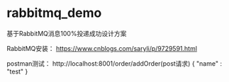 # rabbitmq_demo
基于RabbitMQ消息100%投递成功设计方案

RabbitMQ安装：
https://www.cnblogs.com/saryli/p/9729591.html

postman测试：
http://localhost:8001/order/addOrder(post请求)
{
	"name" : "test"
}
